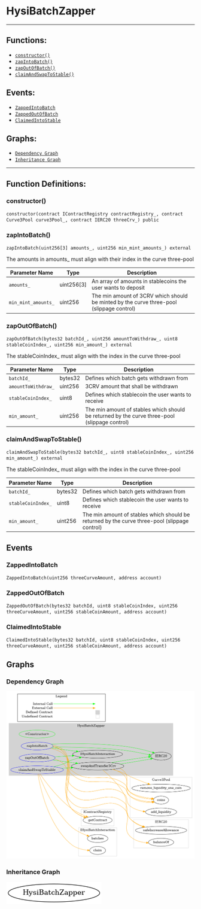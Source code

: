 # HysiBatchZapper
***
## Functions:
- [`constructor()`](#constructor)
- [`zapIntoBatch()`](#zapintobatch)
- [`zapOutOfBatch()`](#zapoutofbatch)
- [`claimAndSwapToStable()`](#claimandswaptostable)
## Events:
- [`ZappedIntoBatch`](#zappedintobatch)
- [`ZappedOutOfBatch`](#zappedoutofbatch)
- [`ClaimedIntoStable`](#claimedintostable)
## Graphs:
- [`Dependency Graph`](#dependency-graph)
- [`Inheritance Graph`](#inheritance-graph)
***
## Function Definitions:
###  constructor()
```
constructor(contract IContractRegistry contractRegistry_, contract Curve3Pool curve3Pool_, contract IERC20 threeCrv_) public 
```
###  zapIntoBatch()
```
zapIntoBatch(uint256[3] amounts_, uint256 min_mint_amounts_) external 
```
The amounts in amounts_ must align with their index in the curve three-pool

| Parameter Name | Type | Description |
|------------|-----| -------|
| `amounts_`| uint256[3]| An array of amounts in stablecoins the user wants to deposit|
| `min_mint_amounts_`| uint256| The min amount of 3CRV which should be minted by the curve three-pool (slippage control)|

###  zapOutOfBatch()
```
zapOutOfBatch(bytes32 batchId_, uint256 amountToWithdraw_, uint8 stableCoinIndex_, uint256 min_amount_) external 
```
The stableCoinIndex_ must align with the index in the curve three-pool

| Parameter Name | Type | Description |
|------------|-----| -------|
| `batchId_`| bytes32| Defines which batch gets withdrawn from|
| `amountToWithdraw_`| uint256| 3CRV amount that shall be withdrawn|
| `stableCoinIndex_`| uint8| Defines which stablecoin the user wants to receive|
| `min_amount_`| uint256| The min amount of stables which should be returned by the curve three-pool (slippage control)|

###  claimAndSwapToStable()
```
claimAndSwapToStable(bytes32 batchId_, uint8 stableCoinIndex_, uint256 min_amount_) external 
```
The stableCoinIndex_ must align with the index in the curve three-pool

| Parameter Name | Type | Description |
|------------|-----| -------|
| `batchId_`| bytes32| Defines which batch gets withdrawn from|
| `stableCoinIndex_`| uint8| Defines which stablecoin the user wants to receive|
| `min_amount_`| uint256| The min amount of stables which should be returned by the curve three-pool (slippage control)|

## Events
### ZappedIntoBatch
```
ZappedIntoBatch(uint256 threeCurveAmount, address account)
```
### ZappedOutOfBatch
```
ZappedOutOfBatch(bytes32 batchId, uint8 stableCoinIndex, uint256 threeCurveAmount, uint256 stableCoinAmount, address account)
```
### ClaimedIntoStable
```
ClaimedIntoStable(bytes32 batchId, uint8 stableCoinIndex, uint256 threeCurveAmount, uint256 stableCoinAmount, address account)
```
## Graphs
### Dependency Graph
![Dependency Graph](/docs/images/HysiBatchZapper_dependency_graph.png)
### Inheritance Graph
![Inheritance Graph](/docs/images/HysiBatchZapper_inheritance_graph.png)
